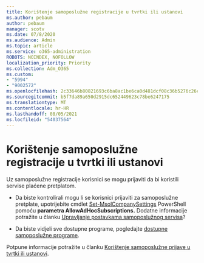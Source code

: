 ```yaml
---
title: Korištenje samoposlužne registracije u tvrtki ili ustanovi
ms.author: pebaum
author: pebaum
manager: scotv
ms.date: 07/8/2020
ms.audience: Admin
ms.topic: article
ms.service: o365-administration
ROBOTS: NOINDEX, NOFOLLOW
localization_priority: Priority
ms.collection: Adm_O365
ms.custom:
- "5994"
- "9002572"
ms.openlocfilehash: 2c33646b80821693c6ba8ac1be6ca0d481dcf08c36b5276c26c332356a250c4c
ms.sourcegitcommit: b5f7da89a650d2915dc652449623c78be6247175
ms.translationtype: MT
ms.contentlocale: hr-HR
ms.lasthandoff: 08/05/2021
ms.locfileid: "54037564"
---
```

# <a name="using-self-service-sign-up-in-your-organization"></a>Korištenje samoposlužne registracije u tvrtki ili ustanovi

Uz samoposlužne registracije korisnici se mogu prijaviti da bi koristili servise plaćene pretplatom.

- Da biste kontrolirali mogu li se korisnici prijaviti za samoposlužne pretplate, upotrijebite cmdlet [Set-MsolCompanySettings](https://docs.microsoft.com/powershell/module/msonline/set-msolcompanysettings?view=azureadps-1.0) PowerShell pomoću **parametra AllowAdHocSubscriptions.** Dodatne informacije potražite u članku [Upravljanje postavkama samoposlužnog servisa](https://docs.microsoft.com/microsoft-365/commerce/subscriptions/self-service-purchase-faq?view=o365-worldwide)?

- Da biste vidjeli sve dostupne programe, pogledajte [dostupne samoposlužne programe](https://docs.microsoft.com/microsoft-365/admin/misc/self-service-sign-up?view=o365-worldwide#available-self-service-programs).

Potpune informacije potražite u članku [Korištenje samoposlužne prijave u tvrtki ili ustanovi](https://docs.microsoft.com/microsoft-365/admin/misc/self-service-sign-up?view=o365-worldwide).